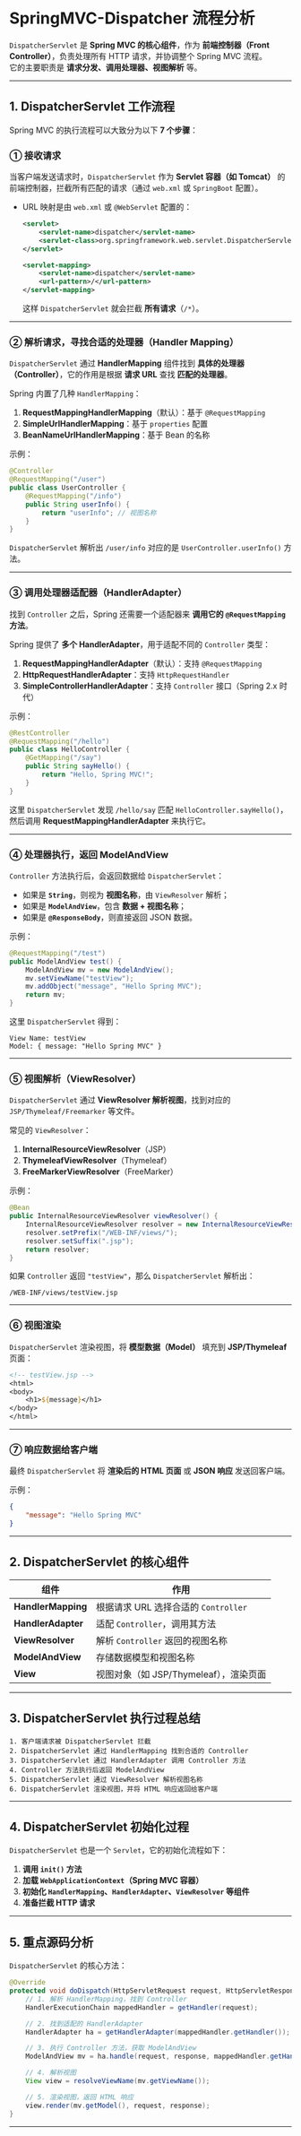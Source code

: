 # SpringMVC-Dispatcher 流程分析

`DispatcherServlet` 是 **Spring MVC 的核心组件**，作为 **前端控制器（Front Controller）**，负责处理所有 HTTP 请求，并协调整个 Spring MVC 流程。  
它的主要职责是 **请求分发、调用处理器、视图解析** 等。

---

## **1. DispatcherServlet 工作流程**
Spring MVC 的执行流程可以大致分为以下 **7 个步骤**：

### **① 接收请求**
当客户端发送请求时，`DispatcherServlet` 作为 **Servlet 容器（如 Tomcat）** 的前端控制器，拦截所有匹配的请求（通过 `web.xml` 或 `SpringBoot` 配置）。
- URL 映射是由 `web.xml` 或 `@WebServlet` 配置的：
  ```xml
  <servlet>
      <servlet-name>dispatcher</servlet-name>
      <servlet-class>org.springframework.web.servlet.DispatcherServlet</servlet-class>
  </servlet>

  <servlet-mapping>
      <servlet-name>dispatcher</servlet-name>
      <url-pattern>/</url-pattern>
  </servlet-mapping>
  ```
  这样 `DispatcherServlet` 就会拦截 **所有请求**（`/*`）。

---

### **② 解析请求，寻找合适的处理器（Handler Mapping）**
`DispatcherServlet` 通过 **HandlerMapping** 组件找到 **具体的处理器（Controller）**，它的作用是根据 **请求 URL** 查找 **匹配的处理器**。

Spring 内置了几种 `HandlerMapping`：
1. **RequestMappingHandlerMapping**（默认）：基于 `@RequestMapping`
2. **SimpleUrlHandlerMapping**：基于 `properties` 配置
3. **BeanNameUrlHandlerMapping**：基于 Bean 的名称

示例：
```java
@Controller
@RequestMapping("/user")
public class UserController {
    @RequestMapping("/info")
    public String userInfo() {
        return "userInfo"; // 视图名称
    }
}
```
`DispatcherServlet` 解析出 `/user/info` 对应的是 `UserController.userInfo()` 方法。

---

### **③ 调用处理器适配器（HandlerAdapter）**
找到 `Controller` 之后，Spring 还需要一个适配器来 **调用它的 `@RequestMapping` 方法**。

Spring 提供了 **多个 HandlerAdapter**，用于适配不同的 `Controller` 类型：
1. **RequestMappingHandlerAdapter**（默认）：支持 `@RequestMapping`
2. **HttpRequestHandlerAdapter**：支持 `HttpRequestHandler`
3. **SimpleControllerHandlerAdapter**：支持 `Controller` 接口（Spring 2.x 时代）

示例：
```java
@RestController
@RequestMapping("/hello")
public class HelloController {
    @GetMapping("/say")
    public String sayHello() {
        return "Hello, Spring MVC!";
    }
}
```
这里 `DispatcherServlet` 发现 `/hello/say` 匹配 `HelloController.sayHello()`，然后调用 **RequestMappingHandlerAdapter** 来执行它。

---

### **④ 处理器执行，返回 ModelAndView**
`Controller` 方法执行后，会返回数据给 `DispatcherServlet`：
- 如果是 **`String`**，则视为 **视图名称**，由 `ViewResolver` 解析；
- 如果是 **`ModelAndView`**，包含 **数据 + 视图名称**；
- 如果是 **`@ResponseBody`**，则直接返回 JSON 数据。

示例：
```java
@RequestMapping("/test")
public ModelAndView test() {
    ModelAndView mv = new ModelAndView();
    mv.setViewName("testView");
    mv.addObject("message", "Hello Spring MVC");
    return mv;
}
```
这里 `DispatcherServlet` 得到：
```plaintext
View Name: testView
Model: { message: "Hello Spring MVC" }
```

---

### **⑤ 视图解析（ViewResolver）**
`DispatcherServlet` 通过 **ViewResolver 解析视图**，找到对应的 `JSP/Thymeleaf/Freemarker` 等文件。

常见的 `ViewResolver`：
1. **InternalResourceViewResolver**（JSP）
2. **ThymeleafViewResolver**（Thymeleaf）
3. **FreeMarkerViewResolver**（FreeMarker）

示例：
```java
@Bean
public InternalResourceViewResolver viewResolver() {
    InternalResourceViewResolver resolver = new InternalResourceViewResolver();
    resolver.setPrefix("/WEB-INF/views/");
    resolver.setSuffix(".jsp");
    return resolver;
}
```
如果 `Controller` 返回 `"testView"`，那么 `DispatcherServlet` 解析出：
```plaintext
/WEB-INF/views/testView.jsp
```

---

### **⑥ 视图渲染**
`DispatcherServlet` 渲染视图，将 **模型数据（Model）** 填充到 **JSP/Thymeleaf** 页面：
```jsp
<!-- testView.jsp -->
<html>
<body>
    <h1>${message}</h1>
</body>
</html>
```

---

### **⑦ 响应数据给客户端**
最终 `DispatcherServlet` 将 **渲染后的 HTML 页面** 或 **JSON 响应** 发送回客户端。

示例：
```json
{
    "message": "Hello Spring MVC"
}
```

---

## **2. DispatcherServlet 的核心组件**
| **组件**               | **作用** |
|----------------------|--------|
| **HandlerMapping**  | 根据请求 URL 选择合适的 `Controller` |
| **HandlerAdapter**  | 适配 `Controller`，调用其方法 |
| **ViewResolver**    | 解析 `Controller` 返回的视图名称 |
| **ModelAndView**    | 存储数据模型和视图名称 |
| **View**            | 视图对象（如 JSP/Thymeleaf），渲染页面 |

---

## **3. DispatcherServlet 执行过程总结**
```plaintext
1. 客户端请求被 DispatcherServlet 拦截
2. DispatcherServlet 通过 HandlerMapping 找到合适的 Controller
3. DispatcherServlet 通过 HandlerAdapter 调用 Controller 方法
4. Controller 方法执行后返回 ModelAndView
5. DispatcherServlet 通过 ViewResolver 解析视图名称
6. DispatcherServlet 渲染视图，并将 HTML 响应返回给客户端
```

---

## **4. DispatcherServlet 初始化过程**
`DispatcherServlet` 也是一个 `Servlet`，它的初始化流程如下：
1. **调用 `init()` 方法**
2. **加载 `WebApplicationContext`（Spring MVC 容器）**
3. **初始化 `HandlerMapping`、`HandlerAdapter`、`ViewResolver` 等组件**
4. **准备拦截 HTTP 请求**

---

## **5. 重点源码分析**
`DispatcherServlet` 的核心方法：
```java
@Override
protected void doDispatch(HttpServletRequest request, HttpServletResponse response) throws Exception {
    // 1. 解析 HandlerMapping，找到 Controller
    HandlerExecutionChain mappedHandler = getHandler(request);

    // 2. 找到适配的 HandlerAdapter
    HandlerAdapter ha = getHandlerAdapter(mappedHandler.getHandler());

    // 3. 执行 Controller 方法，获取 ModelAndView
    ModelAndView mv = ha.handle(request, response, mappedHandler.getHandler());

    // 4. 解析视图
    View view = resolveViewName(mv.getViewName());

    // 5. 渲染视图，返回 HTML 响应
    view.render(mv.getModel(), request, response);
}
```

---

